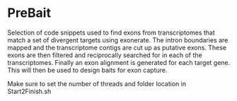 # PreBait
Selection of code snippets used to find exons from transcriptomes that match a set of divergent targets using exonerate. The intron boundaries are mapped and the transcriptome contigs are cut up as putative exons. These exons are then filtered and reciprocally searched for in each of the transcriptomes. Finally an exon alignment is generated for each target gene. This will then be used to design baits for exon capture.

Make sure to set the number of threads and folder location in Start2Finish.sh 